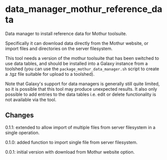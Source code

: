 data_manager_mothur_reference_data
==================================

Data manager to install reference data for Mothur toolsuite.

Specifically it can download data directly from the Mothur website, or
import files and directories on the server filesystem.

This tool needs a version of the mothur toolsuite that has been switched to
use data tables, and should be installed into a Galaxy instance from a
toolshed (you can use the `package_mothur_data_manager.sh` script to create
a .tgz file suitable for upload to a toolshed).

Note that Galaxy's support for data managers is generally still quite limited,
so it is possible that this tool may produce unexpected results. It also only
possible to add entries to the data tables i.e. edit or delete functionality
is not available via the tool.

Changes
-------

0.1.1: extended to allow import of multiple files from server
       filesystem in a single operation.

0.1.0: added function to import single file from server filesystem.

0.0.1: initial version with download from Mothur website option.